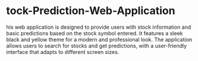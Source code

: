 # tock-Prediction-Web-Application
his web application is designed to provide users with stock information and basic predictions based on the stock symbol entered. It features a sleek black and yellow theme for a modern and professional look. The application allows users to search for stocks and get predictions, with a user-friendly interface that adapts to different screen sizes.
